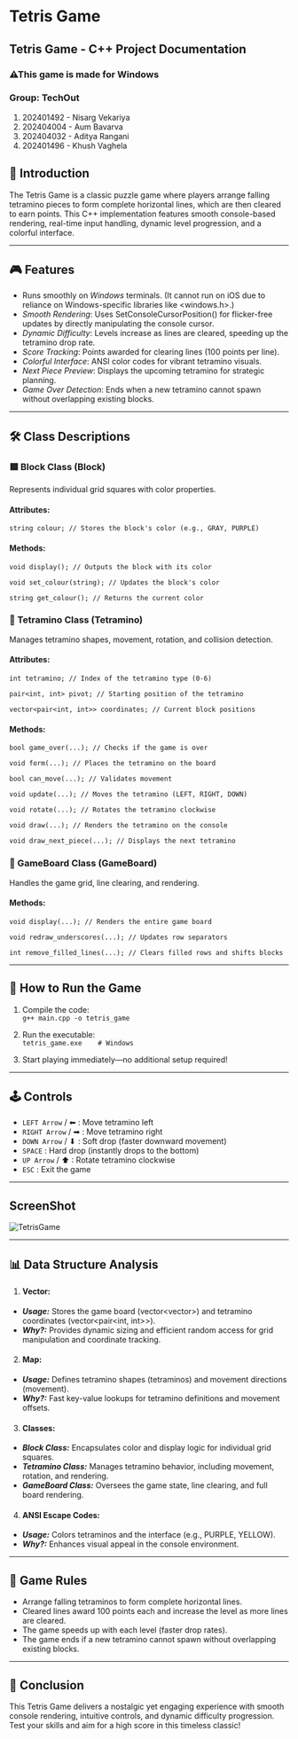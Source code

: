 # Tetris Game

## Tetris Game - C++ Project Documentation

### ⚠This game is made for Windows

### Group: TechOut
1. 202401492 - Nisarg Vekariya  
2. 202404004 - Aum Bavarva  
3. 202404032 - Aditya Rangani  
4. 202401496 - Khush Vaghela  

## 📌 Introduction  
The Tetris Game is a classic puzzle game where players arrange falling tetramino pieces to form complete horizontal lines, which are then cleared to earn points. This C++ implementation features smooth console-based rendering, real-time input handling, dynamic level progression, and a colorful interface.

---

## 🎮 Features  
- Runs smoothly on *Windows* terminals. (It cannot run on iOS due to reliance on Windows-specific libraries like <windows.h>.)  
- *Smooth Rendering*: Uses SetConsoleCursorPosition() for flicker-free updates by directly manipulating the console cursor.  
- *Dynamic Difficulty*: Levels increase as lines are cleared, speeding up the tetramino drop rate.  
- *Score Tracking*: Points awarded for clearing lines (100 points per line).  
- *Colorful Interface*: ANSI color codes for vibrant tetramino visuals.  
- *Next Piece Preview*: Displays the upcoming tetramino for strategic planning.  
- *Game Over Detection*: Ends when a new tetramino cannot spawn without overlapping existing blocks.  

---

## 🛠 Class Descriptions  
### 🟥 Block Class (Block)  
Represents individual grid squares with color properties.  
#### Attributes:  
```string colour; // Stores the block's color (e.g., GRAY, PURPLE)```

#### Methods:
```
void display(); // Outputs the block with its color

void set_colour(string); // Updates the block's color

string get_colour(); // Returns the current color
```

### 🧩 Tetramino Class (Tetramino)  
Manages tetramino shapes, movement, rotation, and collision detection.  
#### Attributes:  
```
int tetramino; // Index of the tetramino type (0-6)

pair<int, int> pivot; // Starting position of the tetramino

vector<pair<int, int>> coordinates; // Current block positions
```

#### Methods:  
```
bool game_over(...); // Checks if the game is over

void form(...); // Places the tetramino on the board

bool can_move(...); // Validates movement

void update(...); // Moves the tetramino (LEFT, RIGHT, DOWN)

void rotate(...); // Rotates the tetramino clockwise

void draw(...); // Renders the tetramino on the console

void draw_next_piece(...); // Displays the next tetramino
```

### 🎲 GameBoard Class (GameBoard)  
Handles the game grid, line clearing, and rendering.  
#### Methods:  
```
void display(...); // Renders the entire game board

void redraw_underscores(...); // Updates row separators

int remove_filled_lines(...); // Clears filled rows and shifts blocks
```

---

## 🚀 How to Run the Game  
1. Compile the code:  
```g++ main.cpp -o tetris_game```
  
3. Run the executable:  
```tetris_game.exe    # Windows```

4. Start playing immediately—no additional setup required!  

---

## 🕹 Controls  
- ```LEFT Arrow``` / ⬅ : Move tetramino left  
- ```RIGHT Arrow``` / ➡ : Move tetramino right  
- ```DOWN Arrow``` / ⬇ : Soft drop (faster downward movement)  
- ```SPACE``` : Hard drop (instantly drops to the bottom)  
- ```UP Arrow``` / ⬆ : Rotate tetramino clockwise  
- ```ESC``` : Exit the game  

---

## ScreenShot
![TetrisGame](TetrisGame.png)

---

## 📊 Data Structure Analysis  
1. #### Vector:  
- ***Usage:*** Stores the game board (vector<vector<Block>>) and tetramino coordinates (vector<pair<int, int>>).  
- ***Why?:*** Provides dynamic sizing and efficient random access for grid manipulation and coordinate tracking.  

2. #### Map:  
- ***Usage:*** Defines tetramino shapes (tetraminos) and movement directions (movement).  
- ***Why?:*** Fast key-value lookups for tetramino definitions and movement offsets.  

3. #### Classes:  
- ***Block Class:*** Encapsulates color and display logic for individual grid squares.  
- ***Tetramino Class:*** Manages tetramino behavior, including movement, rotation, and rendering.  
- ***GameBoard Class:*** Oversees the game state, line clearing, and full board rendering.  

4. #### ANSI Escape Codes:  
- ***Usage:*** Colors tetraminos and the interface (e.g., PURPLE, YELLOW).  
- ***Why?:*** Enhances visual appeal in the console environment.  

---

## 📜 Game Rules  
- Arrange falling tetraminos to form complete horizontal lines.  
- Cleared lines award 100 points each and increase the level as more lines are cleared.  
- The game speeds up with each level (faster drop rates).  
- The game ends if a new tetramino cannot spawn without overlapping existing blocks.  

---

## 🎯 Conclusion  
This Tetris Game delivers a nostalgic yet engaging experience with smooth console rendering, intuitive controls, and dynamic difficulty progression. Test your skills and aim for a high score in this timeless classic!
